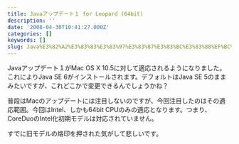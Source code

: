 ```yaml
---
title: Javaアップデート１ for Leopard (64bit)
description: ''
date: '2008-04-30T10:41:27.000Z'
categories: []
keywords: []
slug: Java%E3%82%A2%E3%83%83%E3%83%97%E3%83%87%E3%83%BC%E3%83%88%EF%BC%91+for+Leopard+%2864bit%29
---
```

Javaアップデート１がMac OS X 10.5に対して適応されるようになりました。これによりJava SE 6がインストールされます。デフォルトはJava SE 5のままみたいですが、これどこかで変更できるんでしょうかね？

普段はMacのアップデートには注目しないのですが、今回注目したのはその適応範囲。今回はIntel、しかも64bit CPUのみの適応となります。つまり、CoreDuoのIntel化初期モデルは対応されていません。

すでに旧モデルの烙印を押された気がして悲しいです。